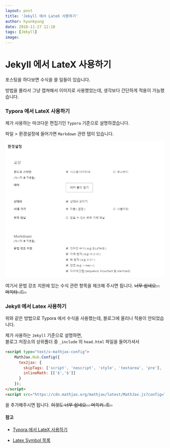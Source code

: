 ```yaml
---
layout: post
title: 'Jekyll 에서 LateX 사용하기'
author: hyunkyung
date: 2018-11-27 12:10
tags: [Jekyll]
image: 
---
```


# Jekyll 에서 LateX 사용하기



포스팅을 하다보면 수식을 쓸 일들이 있습니다.

방법을 몰라서 그냥 캡쳐해서 이미지로 사용했었는데, 생각보다 간단하게 적용이 가능했습니다.



### Typora 에서 LateX  사용하기

제가 사용하는 마크다운 편집기인 ``Typora`` 기준으로 설명하겠습니다.

파일 > 환경설정에 들어가면 ``Markdown`` 관련 탭이 있습니다.

![](/files/typora.PNG)

여기서 문법 강조 지원에 있는 수식 관련 항목을 체크해 주시면 됩니다. ~~너무 쉽네요... 머쓱타..드..~~



### Jekyll 에서 Latex 사용하기

위와 같은 방법으로 Typora 에서 수식을 사용했는데, 블로그에 올리니 적용이 안되었습니다.

제가 사용하는 ``Jekyll`` 기준으로 설명하면,<br>블로그 저장소의 상위폴더 중 ``_include``  의 ``head.html`` 파일을 들어가셔서 

```html
<script type="text/x-mathjax-config">
    MathJax.Hub.Config({
      tex2jax: {
        skipTags: ['script', 'noscript', 'style', 'textarea', 'pre'],
        inlineMath: [['$','$']]
      }
    });
</script>
<script src="https://cdn.mathjax.org/mathjax/latest/MathJax.js?config=TeX-AMS-MML_HTMLorMML" type="text/javascript"></script>
```

을 추가해주시면 됩니다. ~~이것도 너무 쉽네요... 머쓱키..토..~~





#### 참고

- [Typora 에서 LateX 사용하기](https://support.typora.io/Math/)

- [Latex Symbol 목록](https://oeis.org/wiki/List_of_LaTeX_mathematical_symbols)



